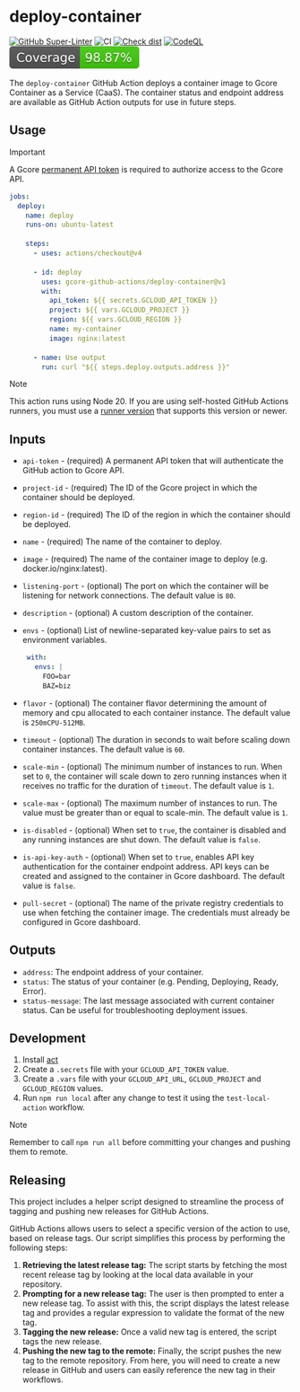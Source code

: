 # deploy-container

[![GitHub Super-Linter](https://github.com/gcore-github-actions/deploy-container/actions/workflows/linter.yml/badge.svg)](https://github.com/super-linter/super-linter)
![CI](https://github.com/gcore-github-actions/deploy-container/actions/workflows/ci.yml/badge.svg)
[![Check dist](https://github.com/gcore-github-actions/deploy-container/actions/workflows/check-dist.yml/badge.svg)](https://github.com/gcore-github-actions/deploy-container/actions/workflows/check-dist.yml)
[![CodeQL](https://github.com/gcore-github-actions/deploy-container/actions/workflows/codeql-analysis.yml/badge.svg)](https://github.com/gcore-github-actions/deploy-container/actions/workflows/codeql-analysis.yml)
[![Coverage](./badges/coverage.svg)](./badges/coverage.svg)

The `deploy-container` GitHub Action deploys a container image to Gcore Container as a Service (CaaS). The container status and endpoint address are available as GitHub Action outputs for use in future steps.

## Usage

> [!IMPORTANT]
>
> A Gcore [permanent API token](https://gcore.com/docs/account-settings/create-use-or-delete-a-permanent-api-token) is required to authorize access to the Gcore API.

```yaml
jobs:
  deploy:
    name: deploy
    runs-on: ubuntu-latest

    steps:
      - uses: actions/checkout@v4

      - id: deploy
        uses: gcore-github-actions/deploy-container@v1
        with:
          api_token: ${{ secrets.GCLOUD_API_TOKEN }}
          project: ${{ vars.GCLOUD_PROJECT }}
          region: ${{ vars.GCLOUD_REGION }}
          name: my-container
          image: nginx:latest

      - name: Use output
        run: curl "${{ steps.deploy.outputs.address }}"
```

> [!NOTE]
>
> This action runs using Node 20. If you are using self-hosted GitHub Actions runners, you must use a [runner version](https://github.com/actions/virtual-environments) that supports this version or newer.

## Inputs

- `api-token` - (required) A permanent API token that will authenticate the GitHub action to Gcore API.
- `project-id` - (required) The ID of the Gcore project in which the container should be deployed.
- `region-id` - (required) The ID of the region in which the container should be deployed.
- `name` - (required) The name of the container to deploy.
- `image` - (required) The name of the container image to deploy (e.g. docker.io/nginx:latest).
- `listening-port` - (optional) The port on which the container will be listening for network connections. The default value is `80`.
- `description` - (optional) A custom description of the container.
- `envs` - (optional) List of newline-separated key-value pairs to set as environment variables.

   ```yaml
    with:
      envs: |
        FOO=bar
        BAZ=biz
    ```

- `flavor` - (optional) The container flavor determining the amount of memory and cpu allocated to each container instance. The default value is `250mCPU-512MB`.
- `timeout` - (optional) The duration in seconds to wait before scaling down container instances. The default value is `60`.
- `scale-min` - (optional) The minimum number of instances to run. When set to `0`, the container will scale down to zero running instances when it receives no traffic for the duration of `timeout`. The default value is `1`.
- `scale-max` - (optional) The maximum number of instances to run. The value must be greater than or equal to scale-min. The default value is `1`.
- `is-disabled` - (optional) When set to `true`, the container is disabled and any running instances are shut down. The default value is `false`.
- `is-api-key-auth` - (optional) When set to `true`, enables API key authentication for the container endpoint address. API keys can be created and assigned to the container in Gcore dashboard. The default value is `false`.
- `pull-secret` - (optional) The name of the private registry credentials to use when fetching the container image. The credentials must already be configured in Gcore dashboard.

## Outputs

- `address`: The endpoint address of your container.
- `status`:  The status of your container (e.g. Pending, Deploying, Ready, Error).
- `status-message`: The last message associated with current container status. Can be useful for troubleshooting deployment issues.

## Development

1. Install [act](https://github.com/nektos/act#installation)
1. Create a `.secrets` file with your `GCLOUD_API_TOKEN` value.
1. Create a `.vars` file with your `GCLOUD_API_URL`, `GCLOUD_PROJECT` and `GCLOUD_REGION` values.
1. Run `npm run local` after any change to test it using the `test-local-action` workflow.

> [!NOTE]
>
> Remember to call `npm run all` before committing your changes and pushing them to remote.

## Releasing

This project includes a helper script designed to streamline the process of
tagging and pushing new releases for GitHub Actions.

GitHub Actions allows users to select a specific version of the action to use,
based on release tags. Our script simplifies this process by performing the
following steps:

1. **Retrieving the latest release tag:** The script starts by fetching the most
   recent release tag by looking at the local data available in your repository.
1. **Prompting for a new release tag:** The user is then prompted to enter a new
   release tag. To assist with this, the script displays the latest release tag
   and provides a regular expression to validate the format of the new tag.
1. **Tagging the new release:** Once a valid new tag is entered, the script tags
   the new release.
1. **Pushing the new tag to the remote:** Finally, the script pushes the new tag
   to the remote repository. From here, you will need to create a new release in
   GitHub and users can easily reference the new tag in their workflows.
